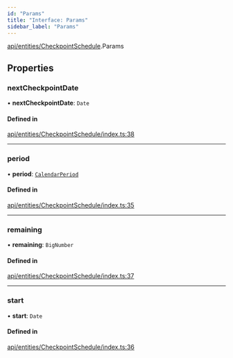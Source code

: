 ```yaml
---
id: "Params"
title: "Interface: Params"
sidebar_label: "Params"
---
```


[api/entities/CheckpointSchedule](../../../../../modules/API/Entities/CheckpointSchedule/CheckpointSchedule.md).Params

## Properties

### nextCheckpointDate

• **nextCheckpointDate**: `Date`

#### Defined in

[api/entities/CheckpointSchedule/index.ts:38](https://github.com/F-OBrien/polymesh-sdk/blob/012f1745/src/api/entities/CheckpointSchedule/index.ts#L38)

___

### period

• **period**: [`CalendarPeriod`](../../../../Types/CalendarPeriod/CalendarPeriod.md)

#### Defined in

[api/entities/CheckpointSchedule/index.ts:35](https://github.com/F-OBrien/polymesh-sdk/blob/012f1745/src/api/entities/CheckpointSchedule/index.ts#L35)

___

### remaining

• **remaining**: `BigNumber`

#### Defined in

[api/entities/CheckpointSchedule/index.ts:37](https://github.com/F-OBrien/polymesh-sdk/blob/012f1745/src/api/entities/CheckpointSchedule/index.ts#L37)

___

### start

• **start**: `Date`

#### Defined in

[api/entities/CheckpointSchedule/index.ts:36](https://github.com/F-OBrien/polymesh-sdk/blob/012f1745/src/api/entities/CheckpointSchedule/index.ts#L36)

